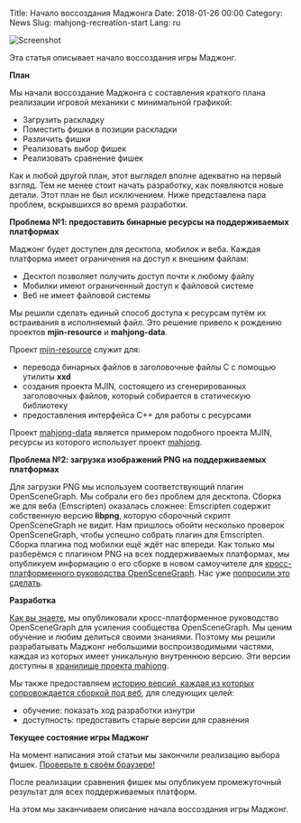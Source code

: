 Title: Начало воссоздания Маджонга
Date: 2018-01-26 00:00
Category: News
Slug: mahjong-recreation-start
Lang: ru

![Screenshot][screenshot]

Эта статья описывает начало воссоздания игры Маджонг.

**План**

Мы начали воссоздание Маджонга с составления краткого плана реализации игровой механики с минимальной графикой:

* Загрузить раскладку
* Поместить фишки в позиции раскладки
* Различить фишки
* Реализовать выбор фишек
* Реализовать сравнение фишек

Как и любой другой план, этот выглядел вполне адекватно на первый взгляд. Тем не менее стоит начать разработку, как появляются новые детали. Этот план не был исключением. Ниже представлена пара проблем, вскрывшихся во время разработки.

**Проблема №1: предоставить бинарные ресурсы на поддерживаемых платформах**

Маджонг будет доступен для десктопа, мобилок и веба. Каждая платформа имеет ограничения на доступ к внешним файлам:

* Десктоп позволяет получить доступ почти к любому файлу
* Мобилки имеют ограниченный доступ к файловой системе
* Веб не имеет файловой системы

Мы решили сделать единый способ доступа к ресурсам путём их встраивания в исполняемый файл. Это решение привело к рождению проектов **mjin-resource** и **mahjong-data**.

Проект [mjin-resource][mjin-resource] служит для:

* перевода бинарных файлов в заголовочные файлы C с помощью утилиты **xxd**
* создания проекта MJIN, состоящего из сгенерированных заголовочных файлов, который собирается в статическую библиотеку
* предоставления интерфейса C++ для работы с ресурсами

Проект [mahjong-data][mahjong-data] является примером подобного проекта MJIN, ресурсы из которого использует проект [mahjong][mahjong].

**Проблема №2: загрузка изображений PNG на поддерживаемых платформах**

Для загрузки PNG мы используем соответствующий плагин OpenSceneGraph. Мы собрали его без проблем для десктопа. Сборка же для веба (Emscripten) оказалась сложнее: Emscripten содержит собственную версию **libpng**, которую сборочный скрипт OpenSceneGraph не видит. Нам пришлось обойти несколько проверок OpenSceneGraph, чтобы успешно собрать плагин для Emscripten.
Сборка плагина под мобилки ещё ждёт нас впереди. Как только мы разберёмся с плагином PNG на всех поддерживаемых платформах, мы опубликуем информацию о его сборке в новом самоучителе для [кросс-платформенного руководства OpenSceneGraph][osgcp_guide]. Нас уже [попросили это сделать][img_loading_issue].

**Разработка**

[Как вы знаете][lets-go], мы опубликовали кросс-платформенное руководство OpenSceneGraph для усиления сообщества OpenSceneGraph. Мы ценим обучение и любим делиться своими знаниями. Поэтому мы решили разрабатывать Маджонг небольшими воспроизводимыми частями, каждая из которых имеет уникальную внутреннюю версию. Эти версии доступны в [хранилище проекта mahjong][mahjong].

Мы также предоставляем [историю версий, каждая из которых сопровождается сборкой под веб][web-releases], для следующих целей:

* обучение: показать ход разработки изнутри
* доступность: предоставить старые версии для сравнения

**Текущее состояние игры Маджонг**

На момент написания этой статьи мы закончили реализацию выбора фишек. [Проверьте в своём браузере!][mahjong-version-tile-selection]

После реализации сравнения фишек мы опубликуем промежуточный результат для всех поддерживаемых платформ.

На этом мы заканчиваем описание начала воссоздания игры Маджонг.

[screenshot]: {attach}/images/2018-01-26-mahjong-recreation-start.png

[mjin-resource]: https://bitbucket.org/ogstudio/mjin-resource
[mahjong]: https://bitbucket.org/ogstudio-games/mahjong
[mahjong-data]: https://bitbucket.org/ogstudio-games/mahjong-data
[osgcp_guide]: https://github.com/ogstudio/openscenegraph-cross-platform-guide
[img_loading_issue]: https://github.com/OGStudio/openscenegraph-cross-platform-guide/issues/4
[lets-go]: {filename}/articles/2017-03-16_lets-go-ru.md
[web-releases]: http://ogstudio.github.io/game-mahjong
[mahjong-version-tile-selection]: https://ogstudio.github.io/game-mahjong/versions/010/mjin-player.html
